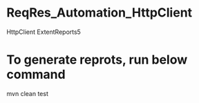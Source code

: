 # ReqRes_Automation_HttpClient

HttpClient
ExtentReports5

# To generate reprots, run below command
mvn clean test
